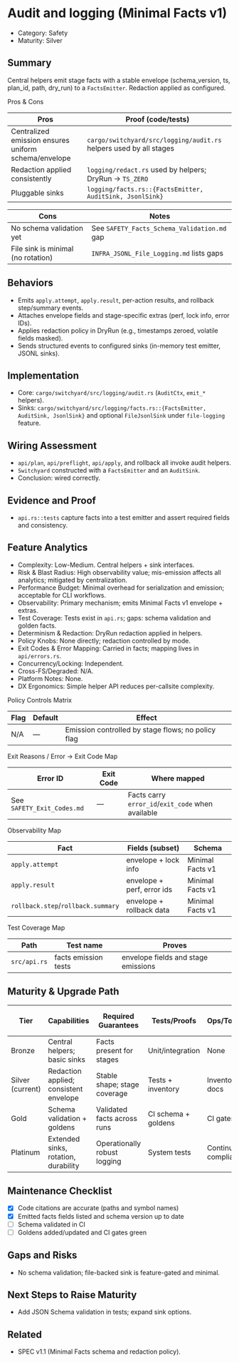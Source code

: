 # Audit and logging (Minimal Facts v1)

- Category: Safety
- Maturity: Silver

## Summary

Central helpers emit stage facts with a stable envelope (schema_version, ts, plan_id, path, dry_run) to a `FactsEmitter`. Redaction applied as configured.

Pros & Cons

| Pros | Proof (code/tests) |
| --- | --- |
| Centralized emission ensures uniform schema/envelope | `cargo/switchyard/src/logging/audit.rs` helpers used by all stages |
| Redaction applied consistently | `logging/redact.rs` used by helpers; DryRun → `TS_ZERO` |
| Pluggable sinks | `logging/facts.rs::{FactsEmitter, AuditSink, JsonlSink}` |

| Cons | Notes |
| --- | --- |
| No schema validation yet | See `SAFETY_Facts_Schema_Validation.md` gap |
| File sink is minimal (no rotation) | `INFRA_JSONL_File_Logging.md` lists gaps |

## Behaviors

- Emits `apply.attempt`, `apply.result`, per-action results, and rollback step/summary events.
- Attaches envelope fields and stage-specific extras (perf, lock info, error IDs).
- Applies redaction policy in DryRun (e.g., timestamps zeroed, volatile fields masked).
- Sends structured events to configured sinks (in-memory test emitter, JSONL sinks).

## Implementation

- Core: `cargo/switchyard/src/logging/audit.rs` (`AuditCtx`, `emit_*` helpers).
- Sinks: `cargo/switchyard/src/logging/facts.rs::{FactsEmitter, AuditSink, JsonlSink}` and optional `FileJsonlSink` under `file-logging` feature.

## Wiring Assessment

- `api/plan`, `api/preflight`, `api/apply`, and rollback all invoke audit helpers.
- `Switchyard` constructed with a `FactsEmitter` and an `AuditSink`.
- Conclusion: wired correctly.

## Evidence and Proof

- `api.rs::tests` capture facts into a test emitter and assert required fields and consistency.

## Feature Analytics

- Complexity: Low-Medium. Central helpers + sink interfaces.
- Risk & Blast Radius: High observability value; mis-emission affects all analytics; mitigated by centralization.
- Performance Budget: Minimal overhead for serialization and emission; acceptable for CLI workflows.
- Observability: Primary mechanism; emits Minimal Facts v1 envelope + extras.
- Test Coverage: Tests exist in `api.rs`; gaps: schema validation and golden facts.
- Determinism & Redaction: DryRun redaction applied in helpers.
- Policy Knobs: None directly; redaction controlled by mode.
- Exit Codes & Error Mapping: Carried in facts; mapping lives in `api/errors.rs`.
- Concurrency/Locking: Independent.
- Cross-FS/Degraded: N/A.
- Platform Notes: None.
- DX Ergonomics: Simple helper API reduces per-callsite complexity.

Policy Controls Matrix

| Flag | Default | Effect |
| --- | --- | --- |
| N/A | — | Emission controlled by stage flows; no policy flag |

Exit Reasons / Error → Exit Code Map

| Error ID | Exit Code | Where mapped |
| --- | --- | --- |
| See `SAFETY_Exit_Codes.md` | — | Facts carry `error_id`/`exit_code` when available |

Observability Map

| Fact | Fields (subset) | Schema |
| --- | --- | --- |
| `apply.attempt` | envelope + lock info | Minimal Facts v1 |
| `apply.result` | envelope + perf, error ids | Minimal Facts v1 |
| `rollback.step`/`rollback.summary` | envelope + rollback data | Minimal Facts v1 |

Test Coverage Map

| Path | Test name | Proves |
| --- | --- | --- |
| `src/api.rs` | facts emission tests | envelope fields and stage emissions |

## Maturity & Upgrade Path

| Tier | Capabilities | Required Guarantees | Tests/Proofs | Ops/Tooling | Relationship to Previous Tier |
| --- | --- | --- | --- | --- | --- |
| Bronze | Central helpers; basic sinks | Facts present for stages | Unit/integration | None | Additive |
| Silver (current) | Redaction applied; consistent envelope | Stable shape; stage coverage | Tests + inventory | Inventory docs | Additive |
| Gold | Schema validation + goldens | Validated facts across runs | CI schema + goldens | CI gates | Additive |
| Platinum | Extended sinks, rotation, durability | Operationally robust logging | System tests | Continuous compliance | Additive |

## Maintenance Checklist

- [x] Code citations are accurate (paths and symbol names)
- [x] Emitted facts fields listed and schema version up to date
- [ ] Schema validated in CI
- [ ] Goldens added/updated and CI gates green

## Gaps and Risks

- No schema validation; file-backed sink is feature-gated and minimal.

## Next Steps to Raise Maturity

- Add JSON Schema validation in tests; expand sink options.

## Related

- SPEC v1.1 (Minimal Facts schema and redaction policy).
